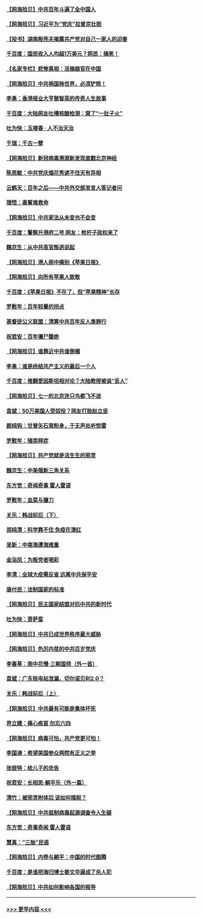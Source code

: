 #### [【网海拾贝】中共百年斗遍了全中国人](../pages/nsc993/n13060020.md?t=07031501) 
#### [【网海拾贝】习近平为“党庆”拉普京壮胆](../pages/nsc993/n13057781.md?t=07031501) 
#### [【投书】湖南殷亮夫揭露共产党对自己一家人的迫害](../pages/nsc993/n13057744.md?t=07031501) 
#### [千百度：国民收入人均超1万美元？网民：搞笑！](../pages/nsc993/n13057692.md?t=07031501) 
#### [【名家专栏】悲惨真相：活摘器官在中国](../pages/nsc993/n13056611.md?t=07031501) 
#### [【网海拾贝】中共祸国殃世界，必须铲除！](../pages/nsc993/n13056011.md?t=07031501) 
#### [李勇：香港报业大亨黎智英的传奇人生故事](../pages/nsc993/n13055258.md?t=07031501) 
#### [千百度：大陆网友吐槽核酸检测：窝了“一肚子火”](../pages/nsc993/n13055194.md?t=07031501) 
#### [吐为快：玉楼春 · 人不治天治](../pages/nsc993/n13054028.md?t=07031501) 
#### [千瑞：千古一孽](../pages/nsc993/n13054016.md?t=07031501) 
#### [【网海拾贝】新冠病毒溯源新发现直戳北京神经](../pages/nsc993/n13052425.md?t=07031501) 
#### [陈思敏：中共党庆烟花秀遮不住天有异相](../pages/nsc993/n13052020.md?t=07031501) 
#### [云鹤天：百年之后——中共外交部发言人答记者问](../pages/nsc993/n13051604.md?t=07031501) 
#### [理悟：毒誓难救命](../pages/nsc993/n13051601.md?t=07031501) 
#### [【网海拾贝】中共家法从未变也不会变](../pages/nsc993/n13050366.md?t=07031501) 
#### [千百度：警察升港府二号 网友：枪杆子政权来了](../pages/nsc993/n13050261.md?t=07031501) 
#### [魏京生：从中共高官叛逃说起](../pages/nsc993/n13048997.md?t=07031501) 
#### [【网海拾贝】港人雨中痛别《苹果日报》](../pages/nsc993/n13048941.md?t=07031501) 
#### [【网海拾贝】向所有苹果人致敬](../pages/nsc993/n13046795.md?t=07031501) 
#### [千百度：《苹果日报》不在了，但“苹果精神”长存](../pages/nsc993/n13046703.md?t=07031501) 
#### [罗慰年：百年较量的拐点](../pages/nsc993/n13046542.md?t=07031501) 
#### [基督徒公义联盟：清算中共百年反人类罪行](../pages/nsc993/n13046499.md?t=07031501) 
#### [祝君安：百年僵尸罄绝](../pages/nsc993/n13045595.md?t=07031501) 
#### [【网海拾贝】谁靠近中共谁倒楣](../pages/nsc993/n13044667.md?t=07031501) 
#### [李勇：谁是终结共产主义的最后一个人](../pages/nsc993/n13044397.md?t=07031501) 
#### [千百度：推翻爱因斯坦相对论？大陆教授被讽“丢人”](../pages/nsc993/n13043908.md?t=07031501) 
#### [【网海拾贝】七一的北京连只鸟都飞不进](../pages/nsc993/n13041377.md?t=07031501) 
#### [袁斌：50万美国人受奴役？网友打脸赵立坚](../pages/nsc993/n13041330.md?t=07031501) 
#### [颜纯钩：甘冒矢石竟粉身，于无声处听惊雷](../pages/nsc993/n13041140.md?t=07031501) 
#### [罗慰年：猪崇拜症](../pages/nsc993/n13041071.md?t=07031501) 
#### [【网海拾贝】共产党就是活生生的邪灵](../pages/nsc993/n13036627.md?t=07031501) 
#### [魏京生：中美俄新三角关系](../pages/nsc993/n13035986.md?t=07031501) 
#### [东方觉：奇闻奇事 雷人雷语](../pages/nsc993/n13035878.md?t=07031501) 
#### [罗慰年：韭菜与镰刀](../pages/nsc993/n13034374.md?t=07031501) 
#### [关乐：韩战前后（下）](../pages/nsc993/n13034113.md?t=07031501) 
#### [郑纯清：科学靠不住 免疫在漂红](../pages/nsc993/n13034093.md?t=07031501) 
#### [吴新：中南海遭海难重](../pages/nsc993/n13034084.md?t=07031501) 
#### [金浴凤：为叛党者喝彩](../pages/nsc993/n13034058.md?t=07031501) 
#### [李清：全球大疫需反省 远离中共保平安](../pages/nsc993/n13033784.md?t=07031501) 
#### [唐付民：法制国家的标准](../pages/nsc993/n13032944.md?t=07031501) 
#### [【网海拾贝】民主国家结盟对抗中共的新时代](../pages/nsc993/n13031717.md?t=07031501) 
#### [吐为快：菩萨蛮](../pages/nsc993/n13030033.md?t=07031501) 
#### [【网海拾贝】中共已成世界秩序最大威胁](../pages/nsc993/n13028138.md?t=07031501) 
#### [【网海拾贝】色厉内荏的中共百岁党庆](../pages/nsc993/n13025582.md?t=07031501) 
#### [李春草：雨中花慢‧三朝国师（外一首）](../pages/nsc993/n13025567.md?t=07031501) 
#### [袁斌：广东核电站泄漏，切尔诺贝利2.0？](../pages/nsc993/n13025475.md?t=07031501) 
#### [关乐：韩战前后（上）](../pages/nsc993/n13025387.md?t=07031501) 
#### [【网海拾贝】中共最有可能是集体坏死](../pages/nsc993/n13023101.md?t=07031501) 
#### [界立建：痛心疾首 勿忘六四](../pages/nsc993/n13022339.md?t=07031501) 
#### [【网海拾贝】病毒可怕，共产党更可怕！](../pages/nsc993/n13020728.md?t=07031501) 
#### [李国涛：希望美国参众两院有正义之举](../pages/nsc993/n13020674.md?t=07031501) 
#### [张彼特：给儿子的忠告](../pages/nsc993/n13018934.md?t=07031501) 
#### [祝君安：长相思‧躺平乐（外一篇）](../pages/nsc993/n13018923.md?t=07031501) 
#### [清竹：被邪灵附体后 该如何摆脱？](../pages/nsc993/n13018877.md?t=07031501) 
#### [【网海拾贝】中共抵制病毒起源调查令人生疑](../pages/nsc993/n13017785.md?t=07031501) 
#### [东方觉：奇事奇闻 雷人雷语](../pages/nsc993/n13017577.md?t=07031501) 
#### [慧真：“三胎”民谣](../pages/nsc993/n13017394.md?t=07031501) 
#### [【网海拾贝】内卷与躺平：中国的时代图腾](../pages/nsc993/n13016128.md?t=07031501) 
#### [千百度：是谁把海归博士姜文华逼成了杀人犯](../pages/nsc993/n13015218.md?t=07031501) 
#### [【网海拾贝】中共如何影响各国的报导](../pages/nsc993/n13012599.md?t=07031501) 

----
#### [ >>> 更早内容 <<< ](../indexes/nsc993-earlier.md)
